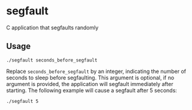 # segfault
C application that segfaults randomly

## Usage
```
./segfault seconds_before_segfault
```

Replace `seconds_before_segfault` by an integer, indicating the number of seconds to sleep before segfaulting. This argument is optional, if no argument is provided, the application will segfault immediately after starting. The following example will cause a segfault after 5 seconds:

```
./segfault 5
```